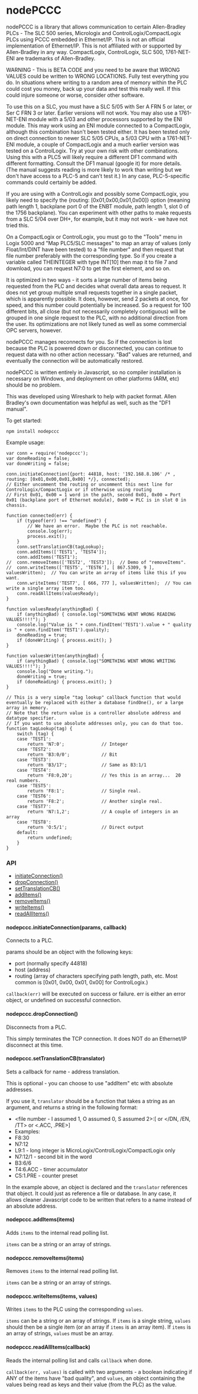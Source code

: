 nodePCCC
========

nodePCCC is a library that allows communication to certain Allen-Bradley PLCs - The SLC 500 series, Micrologix and ControlLogix/CompactLogix PLCs using PCCC embedded in Ethernet/IP.  This is not an official implementation of Ethernet/IP.  This is not affiliated with or supported by Allen-Bradley in any way.  CompactLogix, ControlLogix, SLC 500, 1761-NET-ENI are trademarks of Allen-Bradley.

WARNING - This is BETA CODE and you need to be aware that WRONG VALUES could be written to WRONG LOCATIONS.  Fully test everything you do.  In situations where writing to a random area of memory within the PLC could cost you money, back up your data and test this really well.  If this could injure someone or worse, consider other software.  

To use this on a SLC, you must have a SLC 5/05 with Ser A FRN 5 or later, or Ser C FRN 3 or later.  Earlier versions will not work. You may also use a 1761-NET-ENI module with a 5/03 and other processors supported by the ENI module.  This may work using an ENI module connected to a CompactLogix, although this combination hasn't been tested either.  It has been tested only on direct connection to newer SLC 5/05 CPUs, a 5/03 CPU with a 1761-NET-ENI module, a couple of CompactLogix and a much earlier version was tested on a ControlLogix.  Try at your own risk with other combinations.  Using this with a PLC5 will likely require a different DF1 command with different formatting.  Consult the DF1 manual (google it) for more details.  (The manual suggests reading is more likely to work than writing but we don't have access to a PLC-5 and can't test it.)  In any case, PLC-5-specific commands could certainly be added.

If you are using with a ControlLogix and possibly some CompactLogix, you likely need to specify the {routing: [0x01,0x00,0x01,0x00]} option (meaning path length 1, backplane port 0 of the ENBT module, path length 1, slot 0 of the 1756 backplane).  You can experiment with other paths to make requests from a SLC 5/04 over DH+, for example, but it may not work - we have not tried this.

On a CompactLogix or ControlLogix, you must go to the "Tools" menu in Logix 5000 and "Map PLC5/SLC messages" to map an array of values (only Float/Int/DINT have been tested) to a "file number" and then request that file number preferably with the corresponding type.   So if you create a variable called THEINTEGER with type INT[10] then map it to file 7 and download, you can request N7:0 to get the first element, and so on. 

It is optimized in two ways - it sorts a large number of items being requested from the PLC and decides what overall data areas to request.  It does not yet group multiple small requests together in a single packet, which is apparently possible.  It does, however, send 2 packets at once, for speed, and this number could potentially be increased.   So a request for 100 different bits, all close (but not necessarily completely contiguous) will be grouped in one single request to the PLC, with no additional direction from the user.  Its optimizations are not likely tuned as well as some commercial OPC servers, however.

nodePCCC manages reconnects for you.  So if the connection is lost because the PLC is powered down or disconnected, you can continue to request data with no other action necessary.  "Bad" values are returned, and eventually the connection will be automatically restored.

nodePCCC is written entirely in Javascript, so no compiler installation is necessary on Windows, and deployment on other platforms (ARM, etc) should be no problem.

This was developed using Wireshark to help with packet format.  Allen Bradley's own documentation was helpful as well, such as the "DF1 manual".

To get started:

	npm install nodepccc

Example usage:

	var conn = require('nodepccc');
	var doneReading = false;
	var doneWriting = false;

	conn.initiateConnection({port: 44818, host: '192.168.8.106' /* , routing: [0x01,0x00,0x01,0x00] */}, connected);
	// Either uncomment the routing or uncomment this next line for ControlLogix/CompactLogix or if otherwise using routing	
	// First 0x01, 0x00 = 1 word in the path, second 0x01, 0x00 = Port 0x01 (backplane port of Ethernet module), 0x00 = PLC is in slot 0 in chassis.   

	function connected(err) {
		if (typeof(err) !== "undefined") {
			// We have an error.  Maybe the PLC is not reachable.  
			console.log(err);
			process.exit();
		}
		conn.setTranslationCB(tagLookup);
		conn.addItems(['TEST1', 'TEST4']);
		conn.addItems('TEST1');
	//	conn.removeItems(['TEST2', 'TEST3']);  // Demo of "removeItems".  
	//	conn.writeItems(['TEST5', 'TEST6'], [ 867.5309, 9 ], valuesWritten);  // You can write an array of items like this if you want.  
		conn.writeItems('TEST7', [ 666, 777 ], valuesWritten);  // You can write a single array item too.  
		conn.readAllItems(valuesReady);	
	}

	function valuesReady(anythingBad) {
		if (anythingBad) { console.log("SOMETHING WENT WRONG READING VALUES!!!!"); }
		console.log("Value is " + conn.findItem('TEST1').value + " quality is " + conn.findItem('TEST1').quality);
		doneReading = true;
		if (doneWriting) { process.exit(); }
	}

	function valuesWritten(anythingBad) {
		if (anythingBad) { console.log("SOMETHING WENT WRONG WRITING VALUES!!!!"); }
		console.log("Done writing.");
		doneWriting = true;
		if (doneReading) { process.exit(); }
	}

	// This is a very simple "tag lookup" callback function that would eventually be replaced with either a database findOne(), or a large array in memory.  
	// Note that the return value is a controller absolute address and datatype specifier.  
	// If you want to use absolute addresses only, you can do that too.  
	function tagLookup(tag) {
		switch (tag) {
		case 'TEST1':
			return 'N7:0';				// Integer
		case 'TEST2':
			return 'B3:0/0';			// Bit
		case 'TEST3':
			return 'B3/17';				// Same as B3:1/1
		case 'TEST4':
			return 'F8:0,20';  			// Yes this is an array...  20 real numbers.  
		case 'TEST5':
			return 'F8:1';				// Single real.  
		case 'TEST6':
			return 'F8:2';				// Another single real.  
		case 'TEST7':
			return 'N7:1,2';			// A couple of integers in an array  	
		case 'TEST8':
			return 'O:5/1';				// Direct output  	
		default:
			return undefined;
		}
	}


### API
 - [initiateConnection()](#initiate-connection)
 - [dropConnection()](#drop-connection)
 - [setTranslationCB()](#set-translation-cb)
 - [addItems()](#add-items)
 - [removeItems()](#remove-items)
 - [writeItems()](#write-items)
 - [readAllItems()](#read-all-items)


#### <a name="initiate-connection"></a>nodepccc.initiateConnection(params, callback)
Connects to a PLC.  

params should be an object with the following keys:
- port (normally specify 44818)
- host (address)
- routing (array of characters specifying path length, path, etc.  Most common is [0x01, 0x00, 0x01, 0x00] for ControlLogix.)

`callback(err)` will be executed on success or failure.  err is either an error object, or undefined on successful connection.


#### <a name="drop-connection"></a>nodepccc.dropConnection()
Disconnects from a PLC.  

This simply terminates the TCP connection.  It does NOT do an Ethernet/IP disconnect at this time.


#### <a name="set-translation-cb"></a>nodepccc.setTranslationCB(translator)
Sets a callback for name - address translation.  

This is optional - you can choose to use "addItem" etc with absolute addresses.

If you use it, `translator` should be a function that takes a string as an argument, and returns a string in the following format:
- <type specifier><file number - I assumed 1, O assumed 0, S assumed 2>:<element>[</bit> or </DN, /EN, /TT> or <.ACC, .PRE>]
- Examples:
- F8:30
- N7:12
- L9:1 - long integer is MicroLogix/ControlLogix/CompactLogix only
- N7:12/1 - second bit in the word
- B3:6/6
- T4:6.ACC - timer accumulator
- C5:1.PRE - counter preset

In the example above, an object is declared and the `translator` references that object.  It could just as reference a file or database.  In any case, it allows cleaner Javascript code to be written that refers to a name instead of an absolute address.  

#### <a name="add-items"></a>nodepccc.addItems(items)
Adds `items` to the internal read polling list.  

`items` can be a string or an array of strings.

#### <a name="remove-items"></a>nodepccc.removeItems(items)
Removes `items` to the internal read polling list.  

`items` can be a string or an array of strings.

#### <a name="write-items"></a>nodepccc.writeItems(items, values)
Writes `items` to the PLC using the corresponding `values`.  

`items` can be a string or an array of strings.  If `items` is a single string, `values` should then be a single item (or an array if `items` is an array item).  If `items` is an array of strings, `values` must be an array.


#### <a name="read-all-items"></a>nodepccc.readAllItems(callback)
Reads the internal polling list and calls `callback` when done.  

`callback(err, values)` is called with two arguments - a boolean indicating if ANY of the items have "bad quality", and `values`, an object containing the values being read as keys and their value (from the PLC) as the value.
